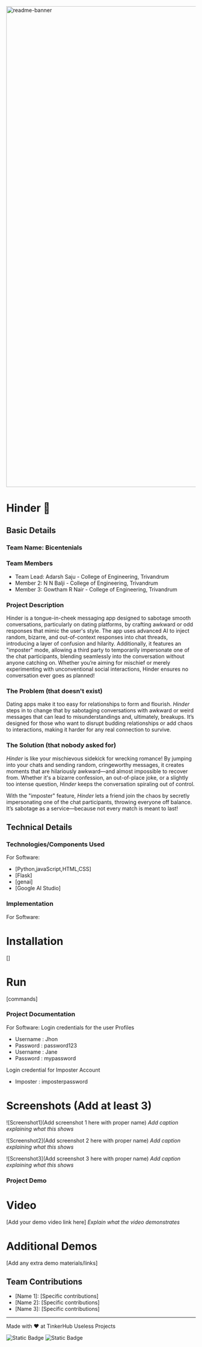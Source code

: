 <img width="1280" alt="readme-banner" src="https://github.com/user-attachments/assets/35332e92-44cb-425b-9dff-27bcf1023c6c">

# Hinder 🎯


## Basic Details
### Team Name: Bicentenials


### Team Members
- Team Lead: Adarsh Saju - College of Engineering, Trivandrum
- Member 2: N N Balji - College of Engineering, Trivandrum
- Member 3: Gowtham R Nair - College of Engineering, Trivandrum

### Project Description
Hinder is a tongue-in-cheek messaging app designed to sabotage smooth conversations, particularly on dating platforms, by crafting awkward or odd responses that mimic the user's style. The app uses advanced AI to inject random, bizarre, and out-of-context responses into chat threads, introducing a layer of confusion and hilarity. Additionally, it features an "imposter" mode, allowing a third party to temporarily impersonate one of the chat participants, blending seamlessly into the conversation without anyone catching on. Whether you’re aiming for mischief or merely experimenting with unconventional social interactions, Hinder ensures no conversation ever goes as planned!

### The Problem (that doesn't exist)
Dating apps make it too easy for relationships to form and flourish. *Hinder* steps in to change that by sabotaging conversations with awkward or weird messages that can lead to misunderstandings and, ultimately, breakups. It’s designed for those who want to disrupt budding relationships or add chaos to interactions, making it harder for any real connection to survive.

### The Solution (that nobody asked for)
 
*Hinder* is like your mischievous sidekick for wrecking romance! By jumping into your chats and sending random, cringeworthy messages, it creates moments that are hilariously awkward—and almost impossible to recover from. Whether it's a bizarre confession, an out-of-place joke, or a slightly too intense question, *Hinder* keeps the conversation spiraling out of control.

With the "imposter" feature, *Hinder* lets a friend join the chaos by secretly impersonating one of the chat participants, throwing everyone off balance. It’s sabotage as a service—because not every match is meant to last!

## Technical Details
### Technologies/Components Used
For Software:
- [Python,javaScript,HTML,CSS]
- [Flask]
- [genai]
- [Google AI Studio]

### Implementation
For Software:
# Installation
[]

# Run
[commands]

### Project Documentation
For Software:
Login credentials for the user Profiles
- Username : Jhon
- Password : password123
- Username : Jane
- Password : mypassword
  
Login credential for Imposter Account
- Imposter : imposterpassword
# Screenshots (Add at least 3)
![Screenshot1](Add screenshot 1 here with proper name)
*Add caption explaining what this shows*

![Screenshot2](Add screenshot 2 here with proper name)
*Add caption explaining what this shows*

![Screenshot3](Add screenshot 3 here with proper name)
*Add caption explaining what this shows*

### Project Demo
# Video
[Add your demo video link here]
*Explain what the video demonstrates*

# Additional Demos
[Add any extra demo materials/links]

## Team Contributions
- [Name 1]: [Specific contributions]
- [Name 2]: [Specific contributions]
- [Name 3]: [Specific contributions]

---
Made with ❤️ at TinkerHub Useless Projects 

![Static Badge](https://img.shields.io/badge/TinkerHub-24?color=%23000000&link=https%3A%2F%2Fwww.tinkerhub.org%2F)
![Static Badge](https://img.shields.io/badge/UselessProject--24-24?link=https%3A%2F%2Fwww.tinkerhub.org%2Fevents%2FQ2Q1TQKX6Q%2FUseless%2520Projects)

